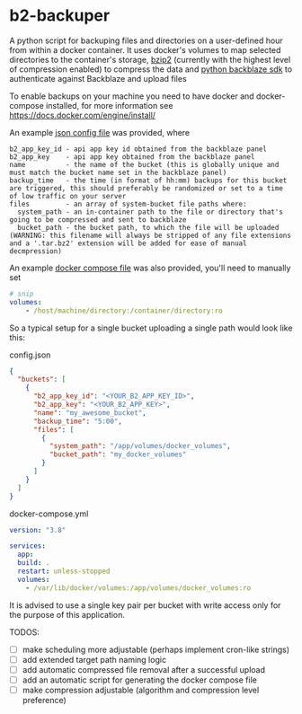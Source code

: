 # b2-backuper

A python script for backuping files and directories on a user-defined hour from within a docker container.
It uses docker's volumes to map selected directories to the container's storage, [bzip2](https://www.sourceware.org/bzip2/) (currently with the highest level of compression enabled) to compress the data and [python backblaze sdk](https://github.com/Backblaze/b2-sdk-python) to authenticate against Backblaze and upload files

To enable backups on your machine you need to have docker and docker-compose installed, for more information see https://docs.docker.com/engine/install/

An example [json config file](example.config.json) was provided, where
```
b2_app_key_id - api app key id obtained from the backblaze panel
b2_app_key    - api app key obtained from the backblaze panel
name          - the name of the bucket (this is globally unique and must match the bucket name set in the backblaze panel)
backup_time   - the time (in format of hh:mm) backups for this bucket are triggered, this should preferably be randomized or set to a time of low traffic on your server
files         - an array of system-bucket file paths where:
  system_path - an in-container path to the file or directory that's going to be compressed and sent to backblaze
  bucket_path - the bucket path, to which the file will be uploaded (WARNING: this filename will always be stripped of any file extensions and a '.tar.bz2' extension will be added for ease of manual decmpression)
```

An example [docker compose file](example.compose.yml) was also provided, you'll need to manually set
```yml
# snip
volumes:
    - /host/machine/directory:/container/directory:ro
```

So a typical setup for a single bucket uploading a single path would look like this:

config.json
```json
{
  "buckets": [
    {
      "b2_app_key_id": "<YOUR_B2_APP_KEY_ID>",
      "b2_app_key": "<YOUR_B2_APP_KEY>",
      "name": "my_awesome_bucket",
      "backup_time": "5:00",
      "files": [
        {
          "system_path": "/app/volumes/docker_volumes",
          "bucket_path": "my_docker_volumes"
        }
      ]
    }
  ]
}
```

docker-compose.yml
```yml
version: "3.8"

services:
  app:
  build: .
  restart: unless-stopped
  volumes:
    - /var/lib/docker/volumes:/app/volumes/docker_volumes:ro
```

It is advised to use a single key pair per bucket with write access only for the purpose of this application.

TODOS:
- [ ] make scheduling more adjustable (perhaps implement cron-like strings)
- [ ] add extended target path naming logic
- [ ] add automatic compressed file removal after a successful upload
- [ ] add an automatic script for generating the docker compose file
- [ ] make compression adjustable (algorithm and compression level preference)
